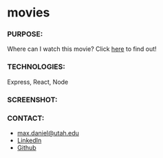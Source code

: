 # movies

### PURPOSE:
Where can I watch this movie? Click [here](https://dashboard.heroku.com/apps/moviestreamers) to find out!


### TECHNOLOGIES:
Express, React, Node

### SCREENSHOT:

### CONTACT:
* max.daniel@utah.edu
* [LinkedIn](https://www.linkedin.com/in/maximilian-daniel1/ "Link to LinkedIn page")
* [Github](https://github.com/maxonemillion "Link to Github page")
